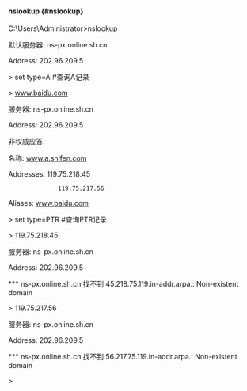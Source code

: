 #### nslookup {#nslookup}

C:\Users\Administrator&gt;nslookup

默认服务器:  ns-px.online.sh.cn

Address:  202.96.209.5

&gt; set type=A       #查询A记录

&gt; www.baidu.com

服务器:  ns-px.online.sh.cn

Address:  202.96.209.5

非权威应答:

名称:     www.a.shifen.com

Addresses:  119.75.218.45

                  119.75.217.56

Aliases:   www.baidu.com

&gt; set type=PTR        #查询PTR记录

&gt;  119.75.218.45

服务器:  ns-px.online.sh.cn

Address:  202.96.209.5

*** ns-px.online.sh.cn 找不到 45.218.75.119.in-addr.arpa.: Non-existent domain

&gt; 119.75.217.56

服务器:  ns-px.online.sh.cn

Address:  202.96.209.5

*** ns-px.online.sh.cn 找不到 56.217.75.119.in-addr.arpa.: Non-existent domain

&gt;